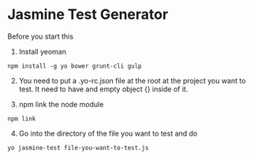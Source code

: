 # Jasmine Test Generator

Before you start this 

1) Install yeoman 

`npm install -g yo bower grunt-cli gulp`


2) You need to put a .yo-rc.json file at the root at the project you want to test. It need to have and empty object {} inside of it.

3) npm link the node module

`npm link`

4) Go into the directory of the file you want to test and do

`yo jasmine-test file-you-want-to-test.js`

